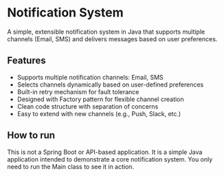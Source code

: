 #  Notification System

A simple, extensible notification system in Java that supports multiple channels (Email, SMS) and delivers messages based on user preferences.

##  Features

- Supports multiple notification channels: Email, SMS
- Selects channels dynamically based on user-defined preferences
- Built-in retry mechanism for fault tolerance
- Designed with Factory pattern for flexible channel creation
- Clean code structure with separation of concerns
- Easy to extend with new channels (e.g., Push, Slack, etc.)

## How to run

This is not a Spring Boot or API-based application. It is a simple Java application intended to demonstrate a core notification system. You only need to run the Main class to see it in action.